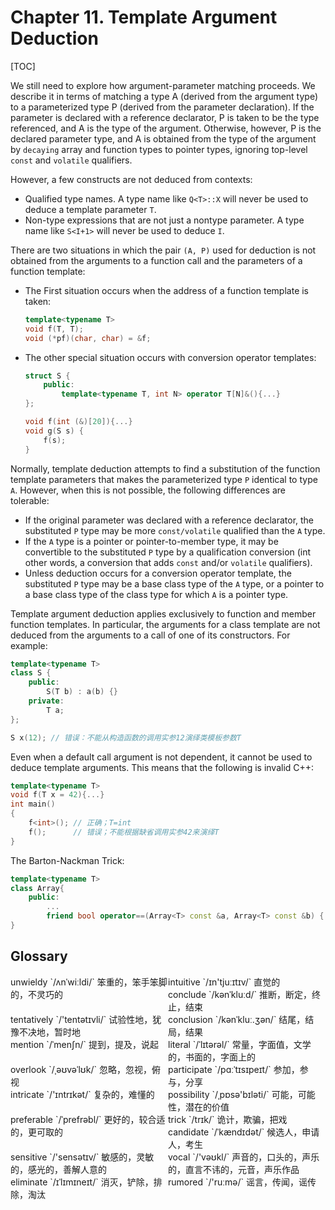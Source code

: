 # Chapter 11. Template Argument Deduction

[TOC]



We still need to explore how argument-parameter matching proceeds. We describe it in terms of matching a type A (derived from the argument type) to a parameterized type P (derived from the parameter declaration). If the parameter is declared with a reference declarator, P is taken to be the type referenced, and A is the type of the argument. Otherwise, however, P is the declared parameter type, and A is obtained from the type of the argument by `decaying` array and function types to pointer types, ignoring top-level `const` and `volatile` qualifiers.

However, a few constructs are not deduced from contexts:

- Qualified type names. A type name like `Q<T>::X` will never be used to deduce a template parameter `T`.
- Non-type expressions that are not just a nontype parameter. A type name like `S<I+1>` will never be used to deduce `I`.

There are two situations in which the pair `(A, P)` used for deduction is not obtained from the arguments to a function call and the parameters of a function template:

- The First situation occurs when the address of a function template is taken:

  ```c++
  template<typename T>
  void f(T, T);
  void (*pf)(char, char) = &f;
  ```

- The other special situation occurs with conversion operator templates:

  ```c++
  struct S {
      public:
          template<typename T, int N> operator T[N]&(){...}
  };
  
  void f(int (&)[20]){...}
  void g(S s) {
      f(s);
  }
  ```

Normally, template deduction attempts to find a substitution of the function template parameters that makes the parameterized type `P` identical to type `A`. However, when this is not possible, the following differences are tolerable:

- If the original parameter was declared with a reference declarator, the substituted `P` type may be more `const/volatile` qualified than the `A` type.
- If the `A` type is a pointer or pointer-to-member type, it may be convertible to the substituted `P` type by a qualification conversion (int other words, a conversion that adds `const` and/or `volatile` qualifiers).
- Unless deduction occurs for a conversion operator template, the substituted `P` type may be a base class type of the `A` type, or a pointer to a base class type of the class type for which `A` is a pointer type.

Template argument deduction applies exclusively to function and member function templates. In particular, the arguments for a class template are not deduced from the arguments to a call of one of its constructors. For example:

```c++
template<typename T>
class S {
    public:
    	S(T b) : a(b) {}
    private:
    	T a;
};

S x(12); // 错误：不能从构造函数的调用实参12演绎类模板参数T
```

Even when a default call argument is not dependent, it cannot be used to deduce template arguments. This means that the following is invalid C++:

```c++
template<typename T>
void f(T x = 42){...}
int main()
{
    f<int>(); // 正确；T=int
    f();      // 错误；不能根据缺省调用实参42来演绎T
}
```

The Barton-Nackman Trick:

```c++
template<typename T>
class Array{
    public:
    	...
        friend bool operator==(Array<T> const &a, Array<T> const &b) {...}
}
```



## Glossary

<div style="width: 50%; float:left;">unwieldy `/ʌnˈwiːldi/` 笨重的，笨手笨脚的，不灵巧的</div>
<div style="width: 50%; float:left;">intuitive `/ɪn'tjuːɪtɪv/` 直觉的</div>
<div style="width: 50%; float:left;">conclude `/kənˈkluːd/` 推断，断定，终止，结束</div>
<div style="width: 50%; float:left;">tentatively `/'tentətɪvli/` 试验性地，犹豫不决地，暂时地</div>
<div style="width: 50%; float:left;">conclusion `/kənˈkluː.ʒən/` 结尾，结局，结果</div>
<div style="width: 50%; float:left;">mention `/ˈmenʃn/` 提到，提及，说起</div>
<div style="width: 50%; float:left;">literal `/ˈlɪtərəl/` 常量，字面值，文学的，书面的，字面上的</div>
<div style="width: 50%; float:left;">overlook `/ˌəʊvəˈlʊk/` 忽略，忽视，俯视</div>
<div style="width: 50%; float:left;">participate `/pɑːˈtɪsɪpeɪt/` 参加，参与，分享</div>
<div style="width: 50%; float:left;">intricate `/'ɪntrɪkət/` 复杂的，难懂的</div>
<div style="width: 50%; float:left;">possibility `/ˌpɒsə'bɪləti/` 可能，可能性，潜在的价值</div>
<div style="width: 50%; float:left;">preferable `/ˈprefrəbl/` 更好的，较合适的，更可取的</div>
<div style="width: 50%; float:left;">trick `/trɪk/` 诡计，欺骗，把戏</div>
<div style="width: 50%; float:left;">candidate `/ˈkændɪdət/` 候选人，申请人，考生</div>
<div style="width: 50%; float:left;">sensitive `/'sensətɪv/` 敏感的，灵敏的，感光的，善解人意的</div>
<div style="width: 50%; float:left;">vocal `/'vəʊkl/` 声音的，口头的，声乐的，直言不讳的，元音，声乐作品</div>
<div style="width: 50%; float:left;">eliminate `/ɪˈlɪmɪneɪt/` 消灭，铲除，排除，淘汰</div>
<div style="width: 50%; float:left;">rumored `/'ruːmə/` 谣言，传闻，谣传</div>